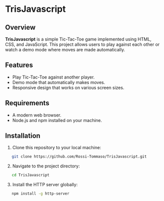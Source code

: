 # TrisJavascript

## Overview
**TrisJavascript** is a simple Tic-Tac-Toe game implemented using HTML, CSS, and JavaScript. This project allows users to play against each other or watch a demo mode where moves are made automatically.

## Features
- Play Tic-Tac-Toe against another player.
- Demo mode that automatically makes moves.
- Responsive design that works on various screen sizes.

## Requirements
- A modern web browser.
- Node.js and npm installed on your machine.

## Installation

1. Clone this repository to your local machine:
```bash
   git clone https://github.com/Rossi-Tommaso/TrisJavascript.git
```
2. Navigate to the project directory:
```bash
   cd TrisJavascript
```
3. Install the HTTP server globally:
```bash
   npm install -g http-server
```
